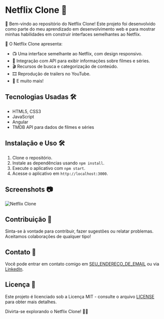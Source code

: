 # Netflix Clone 🍿

🚀 Bem-vindo ao repositório do Netflix Clone! Este projeto foi desenvolvido como parte do meu aprendizado em desenvolvimento web e para mostrar minhas habilidades em construir interfaces semelhantes ao Netflix.

🎥 O Netflix Clone apresenta:

- 📺 Uma interface semelhante ao Netflix, com design responsivo.
- 🍿 Integração com API para exibir informações sobre filmes e séries.
- 🎬 Recursos de busca e categorização de conteúdo.
- 🎞️ Reprodução de trailers no YouTube.
- 🌟 E muito mais!

## Tecnologias Usadas 🛠️

- HTML5, CSS3
- JavaScript
- Angular
- TMDB API para dados de filmes e séries

## Instalação e Uso 🛠️

1. Clone o repositório.
2. Instale as dependências usando `npm install`.
3. Execute o aplicativo com `npm start`.
4. Acesse o aplicativo em `http://localhost:3000`.

## Screenshots 📷

![Netflix Clone](/SemanaNove/Exercicios/src/assets/images/1.png)


## Contribuição 👥

Sinta-se à vontade para contribuir, fazer sugestões ou relatar problemas. Aceitamos colaborações de qualquer tipo!

## Contato 📧

Você pode entrar em contato comigo em [SEU_ENDEREÇO_DE_EMAIL](mailto:SEU_ENDEREÇO_DE_EMAIL) ou via [LinkedIn](https://www.linkedin.com/in/SEU_PERFIL_LINKEDIN).

## Licença 📜

Este projeto é licenciado sob a Licença MIT - consulte o arquivo [LICENSE](LICENSE) para obter mais detalhes.

Divirta-se explorando o Netflix Clone! 🍿🎉